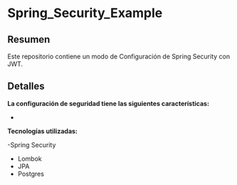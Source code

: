 # Spring_Security_Example

## Resumen
Este repositorio contiene un modo de Configuración de Spring Security con JWT.

## Detalles

**La configuración de seguridad tiene las siguientes características:**

- 

**Tecnologías utilizadas:**

-Spring Security
- Lombok
- JPA
- Postgres
